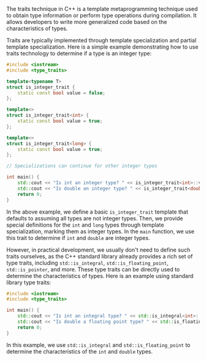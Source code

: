 
The traits technique in C++ is a template metaprogramming technique used to obtain type information or perform type operations during compilation. It allows developers to write more generalized code based on the characteristics of types.

Traits are typically implemented through template specialization and partial template specialization. Here is a simple example demonstrating how to use traits technology to determine if a type is an integer type:


```cpp
#include <iostream>
#include <type_traits>

template<typename T>
struct is_integer_trait {
    static const bool value = false;
};

template<>
struct is_integer_trait<int> {
    static const bool value = true;
};

template<>
struct is_integer_trait<long> {
    static const bool value = true;
};

// Specializations can continue for other integer types

int main() {
    std::cout << "Is int an integer type? " << is_integer_trait<int>::value << std::endl;
    std::cout << "Is double an integer type? " << is_integer_trait<double>::value << std::endl;
    return 0;
}
```
In the above example, we define a basic `is_integer_trait` template that defaults to assuming all types are not integer types. Then, we provide special definitions for the `int` and `long` types through template specialization, marking them as integer types. In the `main` function, we use this trait to determine if `int` and `double` are integer types.

However, in practical development, we usually don't need to define such traits ourselves, as the C++ standard library already provides a rich set of type traits, including `std::is_integral`, `std::is_floating_point`, `std::is_pointer`, and more. These type traits can be directly used to determine the characteristics of types. Here is an example using standard library type traits:


```cpp
#include <iostream>
#include <type_traits>

int main() {
    std::cout << "Is int an integral type? " << std::is_integral<int>::value << std::endl;
    std::cout << "Is double a floating point type? " << std::is_floating_point<double>::value << std::endl;
    return 0;
}
```
In this example, we use `std::is_integral` and `std::is_floating_point` to determine the characteristics of the `int` and `double` types.